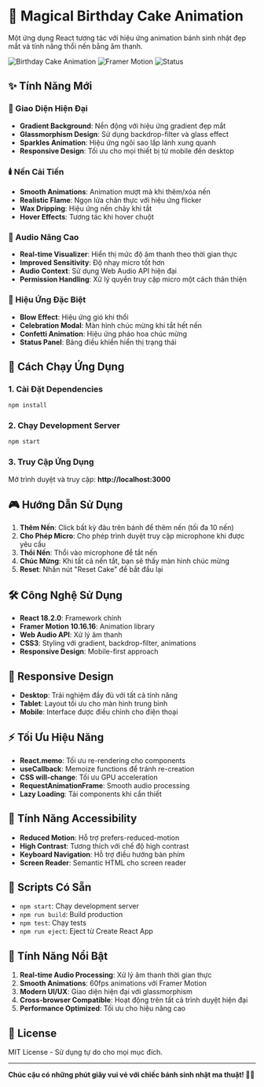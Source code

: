 # 🎂 Magical Birthday Cake Animation

Một ứng dụng React tương tác với hiệu ứng animation bánh sinh nhật đẹp mắt và tính năng thổi nến bằng âm thanh.

![Birthday Cake Animation](https://img.shields.io/badge/React-18.2.0-blue.svg)
![Framer Motion](https://img.shields.io/badge/Framer%20Motion-10.16.16-purple.svg)
![Status](https://img.shields.io/badge/Status-Ready-green.svg)

## ✨ Tính Năng Mới

### 🎨 Giao Diện Hiện Đại
- **Gradient Background**: Nền động với hiệu ứng gradient đẹp mắt
- **Glassmorphism Design**: Sử dụng backdrop-filter và glass effect
- **Sparkles Animation**: Hiệu ứng ngôi sao lấp lánh xung quanh
- **Responsive Design**: Tối ưu cho mọi thiết bị từ mobile đến desktop

### 🕯️ Nến Cải Tiến
- **Smooth Animations**: Animation mượt mà khi thêm/xóa nến
- **Realistic Flame**: Ngọn lửa chân thực với hiệu ứng flicker
- **Wax Dripping**: Hiệu ứng nến chảy khi tắt
- **Hover Effects**: Tương tác khi hover chuột

### 🎤 Audio Nâng Cao
- **Real-time Visualizer**: Hiển thị mức độ âm thanh theo thời gian thực
- **Improved Sensitivity**: Độ nhạy micro tốt hơn
- **Audio Context**: Sử dụng Web Audio API hiện đại
- **Permission Handling**: Xử lý quyền truy cập micro một cách thân thiện

### 🎉 Hiệu Ứng Đặc Biệt
- **Blow Effect**: Hiệu ứng gió khi thổi
- **Celebration Modal**: Màn hình chúc mừng khi tắt hết nến
- **Confetti Animation**: Hiệu ứng pháo hoa chúc mừng
- **Status Panel**: Bảng điều khiển hiển thị trạng thái

## 🚀 Cách Chạy Ứng Dụng

### 1. Cài Đặt Dependencies
```bash
npm install
```

### 2. Chạy Development Server
```bash
npm start
```

### 3. Truy Cập Ứng Dụng
Mở trình duyệt và truy cập: **http://localhost:3000**

## 🎮 Hướng Dẫn Sử Dụng

1. **Thêm Nến**: Click bất kỳ đâu trên bánh để thêm nến (tối đa 10 nến)
2. **Cho Phép Micro**: Cho phép trình duyệt truy cập microphone khi được yêu cầu
3. **Thổi Nến**: Thổi vào microphone để tắt nến
4. **Chúc Mừng**: Khi tất cả nến tắt, bạn sẽ thấy màn hình chúc mừng
5. **Reset**: Nhấn nút "Reset Cake" để bắt đầu lại

## 🛠️ Công Nghệ Sử Dụng

- **React 18.2.0**: Framework chính
- **Framer Motion 10.16.16**: Animation library
- **Web Audio API**: Xử lý âm thanh
- **CSS3**: Styling với gradient, backdrop-filter, animations
- **Responsive Design**: Mobile-first approach

## 📱 Responsive Design

- **Desktop**: Trải nghiệm đầy đủ với tất cả tính năng
- **Tablet**: Layout tối ưu cho màn hình trung bình  
- **Mobile**: Interface được điều chỉnh cho điện thoại

## ⚡ Tối Ưu Hiệu Năng

- **React.memo**: Tối ưu re-rendering cho components
- **useCallback**: Memoize functions để tránh re-creation
- **CSS will-change**: Tối ưu GPU acceleration
- **RequestAnimationFrame**: Smooth audio processing
- **Lazy Loading**: Tải components khi cần thiết

## 🎨 Tính Năng Accessibility

- **Reduced Motion**: Hỗ trợ prefers-reduced-motion
- **High Contrast**: Tương thích với chế độ high contrast
- **Keyboard Navigation**: Hỗ trợ điều hướng bàn phím
- **Screen Reader**: Semantic HTML cho screen reader

## 🔧 Scripts Có Sẵn

- `npm start`: Chạy development server
- `npm run build`: Build production
- `npm test`: Chạy tests
- `npm run eject`: Eject từ Create React App

## 🌟 Tính Năng Nổi Bật

1. **Real-time Audio Processing**: Xử lý âm thanh thời gian thực
2. **Smooth Animations**: 60fps animations với Framer Motion
3. **Modern UI/UX**: Giao diện hiện đại với glassmorphism
4. **Cross-browser Compatible**: Hoạt động trên tất cả trình duyệt hiện đại
5. **Performance Optimized**: Tối ưu cho hiệu năng cao

## 📄 License

MIT License - Sử dụng tự do cho mọi mục đích.

---

**Chúc cậu có những phút giây vui vẻ với chiếc bánh sinh nhật ma thuật! 🎂✨**